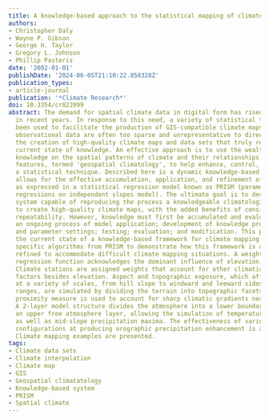 ```yaml
---
title: A knowledge-based approach to the statistical mapping of climate
authors:
- Christopher Daly
- Wayne P. Gibson
- George H. Taylor
- Gregory L. Johnson
- Phillip Pasteris
date: '2002-01-01'
publishDate: '2024-06-05T21:10:22.850328Z'
publication_types:
- article-journal
publication: '*Climate Research*'
doi: 10.3354/cr022099
abstract: The demand for spatial climate data in digital form has risen dramatically
  in recent years. In response to this need, a variety of statistical techniques have
  been used to facilitate the production of GIS-compatible climate maps. However,
  observational data are often too sparse and unrepresentative to directly support
  the creation of high-quality climate maps and data sets that truly represent the
  current state of knowledge. An effective approach is to use the wealth of expert
  knowledge on the spatial patterns of climate and their relationships with geographic
  features, termed 'geospatial climatology', to help enhance, control, and parameterize
  a statistical technique. Described here is a dynamic knowledge-based framework that
  allows for the effective accumulation, application, and refinement of climatic knowledge,
  as expressed in a statistical regression model known as PRISM (parameter-elevation
  regressions on independent slopes model). The ultimate goal is to develop an expert
  system capable of reproducing the process a knowledgeable climatologist would use
  to create high-quality climate maps, with the added benefits of consistency and
  repeatability. However, knowledge must first be accumulated and evaluated through
  an ongoing process of model application; development of knowledge prototypes, parameters
  and parameter settings; testing; evaluation; and modification. This paper describes
  the current state of a knowledge-based framework for climate mapping and presents
  specific algorithms from PRISM to demonstrate how this framework is applied and
  refined to accommodate difficult climate mapping situations. A weighted climate-elevation
  regression function acknowledges the dominant influence of elevation on climate.
  Climate stations are assigned weights that account for other climatically important
  factors besides elevation. Aspect and topographic exposure, which affect climate
  at a variety of scales, from hill slope to windward and leeward sides of mountain
  ranges, are simulated by dividing the terrain into topographic facets. A coastal
  proximity measure is used to account for sharp climatic gradients near coastlines.
  A 2-layer model structure divides the atmosphere into a lower boundary layer and
  an upper free atmosphere layer, allowing the simulation of temperature inversions,
  as well as mid-slope precipitation maxima. The effectiveness of various terrain
  configurations at producing orographic precipitation enhancement is also estimated.
  Climate mapping examples are presented.
tags:
- Climate data sets
- Climate interpolation
- Climate map
- GIS
- Geospatial climatatology
- Knowledge-based system
- PRISM
- Spatial climate
---
```


